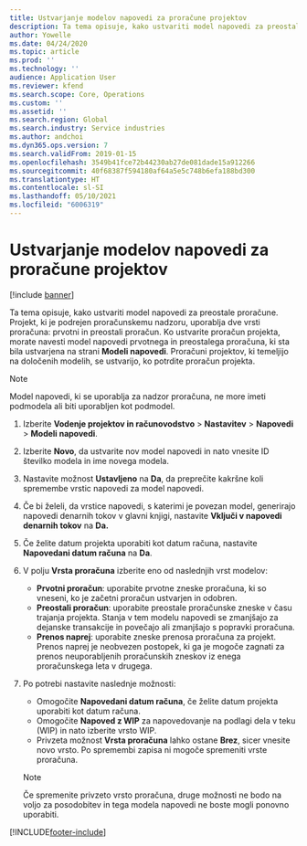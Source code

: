 ```yaml
---
title: Ustvarjanje modelov napovedi za proračune projektov
description: Ta tema opisuje, kako ustvariti model napovedi za preostale proračune.
author: Yowelle
ms.date: 04/24/2020
ms.topic: article
ms.prod: ''
ms.technology: ''
audience: Application User
ms.reviewer: kfend
ms.search.scope: Core, Operations
ms.custom: ''
ms.assetid: ''
ms.search.region: Global
ms.search.industry: Service industries
ms.author: andchoi
ms.dyn365.ops.version: 7
ms.search.validFrom: 2019-01-15
ms.openlocfilehash: 3549b41fce72b44230ab27de081dade15a912266
ms.sourcegitcommit: 40f68387f594180af64a5e5c748b6efa188bd300
ms.translationtype: HT
ms.contentlocale: sl-SI
ms.lasthandoff: 05/10/2021
ms.locfileid: "6006319"
---
```

# <a name="create-forecast-models-for-project-budgets"></a>Ustvarjanje modelov napovedi za proračune projektov 

[!include [banner](../includes/banner.md)]

Ta tema opisuje, kako ustvariti model napovedi za preostale proračune. Projekt, ki je podrejen proračunskemu nadzoru, uporablja dve vrsti proračuna: prvotni in preostali proračun. Ko ustvarite proračun projekta, morate navesti model napovedi prvotnega in preostalega proračuna, ki sta bila ustvarjena na strani **Modeli napovedi**. Proračuni projektov, ki temeljijo na določenih modelih, se ustvarijo, ko potrdite proračun projekta.

> [!NOTE]
> Model napovedi, ki se uporablja za nadzor proračuna, ne more imeti podmodela ali biti uporabljen kot podmodel.

1. Izberite **Vodenje projektov in računovodstvo** > **Nastavitev** > **Napovedi**  > **Modeli napovedi**.
2. Izberite **Novo**, da ustvarite nov model napovedi in nato vnesite ID številko modela in ime novega modela. 
3. Nastavite možnost **Ustavljeno** na **Da**, da preprečite kakršne koli spremembe vrstic napovedi za model napovedi. 
4. Če bi želeli, da vrstice napovedi, s katerimi je povezan model, generirajo napovedi denarnih tokov v glavni knjigi, nastavite **Vključi v napovedi denarnih tokov** na **Da.** 
5. Če želite datum projekta uporabiti kot datum računa, nastavite **Napovedani datum računa** na **Da**. 
6. V polju **Vrsta proračuna** izberite eno od naslednjih vrst modelov:

   - **Prvotni proračun**: uporabite prvotne zneske proračuna, ki so vneseni, ko je začetni proračun ustvarjen in odobren.
   - **Preostali proračun**: uporabite preostale proračunske zneske v času trajanja projekta. Stanja v tem modelu napovedi se zmanjšajo za dejanske transakcije in povečajo ali zmanjšajo s popravki proračuna.
   - **Prenos naprej**: uporabite zneske prenosa proračuna za projekt. Prenos naprej je neobvezen postopek, ki ga je mogoče zagnati za prenos neuporabljenih proračunskih zneskov iz enega proračunskega leta v drugega.

7. Po potrebi nastavite naslednje možnosti:

   - Omogočite **Napovedani datum računa**, če želite datum projekta uporabiti kot datum računa.
   - Omogočite **Napoved z WIP** za napovedovanje na podlagi dela v teku (WIP) in nato izberite vrsto WIP. 
   - Privzeta možnost **Vrsta proračuna** lahko ostane **Brez**, sicer vnesite novo vrsto. Po spremembi zapisa ni mogoče spremeniti vrste proračuna.     
    > [!NOTE]
    > Če spremenite privzeto vrsto proračuna, druge možnosti ne bodo na voljo za posodobitev in tega modela napovedi ne boste mogli ponovno uporabiti. 
   


 



[!INCLUDE[footer-include](../includes/footer-banner.md)]